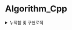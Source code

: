 # Algorithm_Cpp

<details>
  <summary>누적합 및 구현로직</summary>
  
  ### 누적합\_prefixSum(=psum)

- 요소들의 누적된 합의 의미. 어떠한 배열을 기반으로 앞에서부터 요소들의 누적된 합을 저장해 새로이 배열을 만들어 활용한다.
  [1, 10, 11, 100]이라는 배열이 있다고 하자.
  새로이 prefixSum을 만들 때는 1번째 index부터 요소를 넣어준다.
  
  psum[0] = 첫번째까지 합한 값 1
  psum[1] = 두번째까지 합한 값 11
  psum[2] = 다섯번째까지 합한 값 22
  psum[3] = 네번째까지 합한 값 121

prefixSum은 [1, 11, 21, 121]이 되는 것이다.

 prefixSum[3] - prefixSum[1]는 
arr[0] + arr[1] + arr[2] + arr[3] -
arr[0] + arr[1] 이므로

원본 배열의 2,3 번째 값을 합한 값이 나온다. 
위 로직으로 문제풀이 진행.

**구간 쿼리** -> psum or 펜윅트리

배열의 요소들이 변하지 않는 정적 배열 -> 누적합 사용
이 문제에서 배열의 요소가 순간순간마다 변하는 동적배열 -> psum을 사용할 수 없음.

**구간에 대한 합을 구하라는 요청**
중첩 반복 사용 시 시간초과 난다면 누적합 사용

최대값을 구하라고 하면 최솟값부터 최대값을 구하는거임.

  <summary>그래프</summary>

  <summary>완전탐색</summary>

  <summary>백트래킹</summary>
</details>